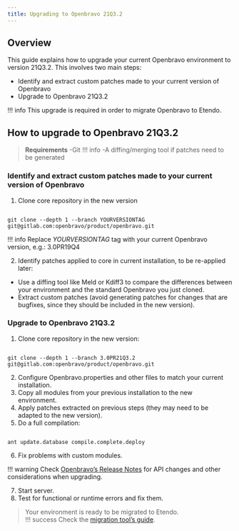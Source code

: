 ```yaml
---
title: Upgrading to Openbravo 21Q3.2
---
```

## Overview

This guide explains how to upgrade your current Openbravo environment to version 21Q3.2. This involves two main steps:

-   Identify and extract custom patches made to your current version of Openbravo
-   Upgrade to Openbravo 21Q3.2

!!! info
    This upgrade is required in order to migrate Openbravo to Etendo.

## How to upgrade to Openbravo 21Q3.2

> **Requirements**
> -Git
!!! info
    -A diffing/merging tool if patches need to be generated

### Identify and extract custom patches made to your current version of Openbravo

1.  Clone core repository in the new version

```plaintext

git clone --depth 1 --branch YOURVERSIONTAG git@gitlab.com:openbravo/product/openbravo.git
```

!!! info
    Replace *YOURVERSIONTAG* tag with your current Openbravo version, e.g.: 3.0PR19Q4

2.  Identify patches applied to core in current installation, to be re-applied later:

-   Use a diffing tool like Meld or Kdiff3 to compare the differences between your environment and the standard Openbravo you just cloned.
-   Extract custom patches (avoid generating patches for changes that are bugfixes, since they should be included in the new version).

### Upgrade to Openbravo 21Q3.2

1.  Clone core repository in the new version:

```plaintext

git clone --depth 1 --branch 3.0PR21Q3.2 git@gitlab.com:openbravo/product/openbravo.git
```

2.  Configure Openbravo.properties and other files to match your current installation.
3.  Copy all modules from your previous installation to the new environment.
4.  Apply patches extracted on previous steps (they may need to be adapted to the new version).
5.  Do a full compilation:

```plaintext

ant update.database compile.complete.deploy
```

6.  Fix problems with custom modules.

!!! warning
    Check [Openbravo’s Release Notes](http://wiki.openbravo.com/wiki/Release_Notes/3.0PR21Q3.2) for API changes and other considerations when upgrading.

7.  Start server.
8.  Test for functional or runtime errors and fix them.

> Your environment is ready to be migrated to Etendo.  
!!! success
    Check the [migration tool’s guide](https://docs/en/technical-documentation/etendo-environment/setup-and-upgrade/installation/migrating-to-etendo-from-openbravo).